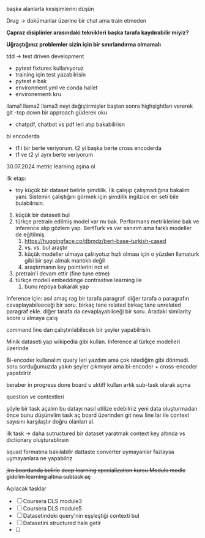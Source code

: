 


başka alanlarla kesişimlerini düşün


Drug -> dokümanlar üzerine bir chat ama train etmeden

**Çapraz disiplinler arasındaki teknikleri başka tarafa kaydırabilir miyiz?**

**Uğraştığınız problemler sizin için bir sınırlandırma olmamalı**



tdd -> test driven development

 - pytest fixtures kullanıyoruz
 - training için test yazabilrisin
 - pytest e bak
 - environment.yml ve conda hallet
 - environementı kru

llama1 llama2 llama3 neyi değiştirmişler baştan sonra highşightları vererek git
-top down bir approach güderek oku
- chatpdf, chatbot vs pdf leri atıp bakabilirisn



bi encoderda
 - t1 i bir berte veriyorum. t2 yi başka berte
cross encoderda
 - t1 ve t2 yi aynı berte veriyorum



30.07.2024
metric learning aşina ol

ilk etap:
 - toy küçük bir dataset belirle şimdilik. İlk çalışıp çalışmadığına bakalım yani. Sistemin çalıştığını görmek için şimdilik ingilzice eri seti bile bulabilrisin.

1. küçük bir dataseti bul
2. türkçe pretrain edilmiş model var mı bak. Performans metriklerine bak ve inference alıp gözlem yap. BertTurk vs var sanırım ama farklı modeller de eğitilmiş.
	1. https://huggingface.co/dbmdz/bert-base-turkish-cased
	2. vs. vs. bul araştır
	3. küçük modeller ulmaya çalılıyotuz hızlı olması için o yüzden llamaturk gibi bir şeyi almak mantıklı değil
	4. araştırmanın key pointlerini not et
3. pretrain'i devam ettir (fine tune etme)
4. türkçe modeli embeddinge contrastive learning ile 
	1. bunu repoya bakarak yap



Inference için: 
asıl amaç rag
bir tarafa paragraf. diğer tarafa o paragrafın cevaplayabileeceği bir soru.
birkaç tane related birkaç tane unrelated paragraf ekle. diğer tarafa da cevaplayabilceği bir soru. Aradaki similarity score u almaya çalış


command line dan çalıştırılabilecek bir şeyler yapabilrisin. 

Minik dataseti yap wikipedia gibi kullan. Inference al türkçe modelleri üzerinde



 Bi-encoder kullanalım
 query leri yazdım ama çok istediğim gibi dönmedi.
 soru sorduğumuzda yakın şeyler çıkmıyor ama bi-encoder + cross-encoder yapabilriz

beraber in progress done board u aktiff kullan
artık sub-task olarak açma



question ve contextleri 


şöyle bir task açalım
bu datayı nasıl utilize edebilriiz yeni data oluşturmadan önce bunu düşünelim
task aç board üzerinden git
new line lar ile context sayısını karşılaştır doğru olanları al.


ilk task -> daha sutructured bir dataset yaratmak
context key altında vs dictionary oluşturablirsin

squad formatına bakılabilir
dattaste converter
uymayanlar fazlaysa uymayanlara ne yapabilriz


~~jira boardunda belirle~~
~~deep learning specialization kursu Module modle gidelim learning altına subtask aç~~


Açılacak tasklar
 - [ ] Coursera DLS module3
 - [ ] Coursera DLS module5
 - [ ] Datasetindeki query'nin eşşleştiği contexti bul
 - [ ] Datasetini structured hale getir
 - [ ] 